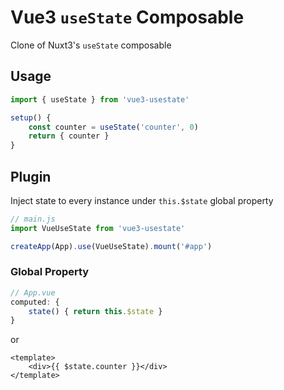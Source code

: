 # Vue3 `useState` Composable

Clone of Nuxt3's `useState` composable

## Usage

```js
import { useState } from 'vue3-usestate'

setup() {
    const counter = useState('counter', 0)
    return { counter }
}
```

## Plugin

Inject state to every instance under `this.$state` global property

```js
// main.js
import VueUseState from 'vue3-usestate'

createApp(App).use(VueUseState).mount('#app')
```

### Global Property

```js
// App.vue
computed: {
    state() { return this.$state }
}
```

or

```vue
<template>
    <div>{{ $state.counter }}</div>
</template>
```
